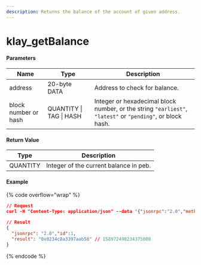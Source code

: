```yaml
---
description: Returns the balance of the account of given address.
---
```


# klay\_getBalance

#### **Parameters**

| Name                 | Type                    | Description                                                                                                |
| -------------------- | ----------------------- | ---------------------------------------------------------------------------------------------------------- |
| address              | 20-byte DATA            | Address to check for balance.                                                                              |
| block number or hash | QUANTITY \| TAG \| HASH | Integer or hexadecimal block number, or the string `"earliest"`, `"latest"` or `"pending"`, or block hash. |

#### **Return Value**

| Type     | Description                            |
| -------- | -------------------------------------- |
| QUANTITY | Integer of the current balance in peb. |

#### Example

{% code overflow="wrap" %}
```json
// Request
curl -H "Content-Type: application/json" --data '{"jsonrpc":"2.0","method":"klay_getBalance","params":["0xc94770007dda54cF92009BFF0dE90c06F603a09f", "latest"],"id":1}' http://klaytn.blockpi.network/v1/rpc/your-api-key

// Result
{
  "jsonrpc": "2.0","id":1,
  "result": "0x0234c8a3397aab58" // 158972490234375000
}
```
{% endcode %}
